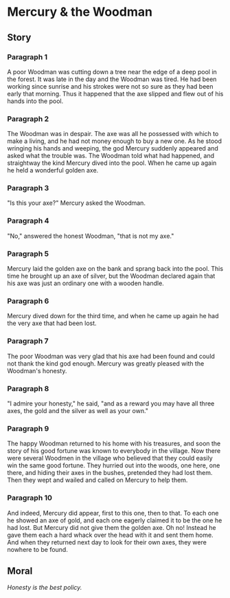 
# Mercury & the Woodman

## Story


### Paragraph 1

A poor Woodman was cutting down a tree near the edge of a deep pool in the forest. It was late in the day and the Woodman was tired. He had been working since sunrise and his strokes were not so sure as they had been early that morning. Thus it happened that the axe slipped and flew out of his hands into the pool.



### Paragraph 2

The Woodman was in despair. The axe was all he possessed with which to make a living, and he had not money enough to buy a new one. As he stood wringing his hands and weeping, the god Mercury suddenly appeared and asked what the trouble was. The Woodman told what had happened, and straightway the kind Mercury dived into the pool. When he came up again he held a wonderful golden axe.



### Paragraph 3

"Is this your axe?" Mercury asked the Woodman.



### Paragraph 4

"No," answered the honest Woodman, "that is not my axe."



### Paragraph 5

Mercury laid the golden axe on the bank and sprang back into the pool. This time he brought up an axe of silver, but the Woodman declared again that his axe was just an ordinary one with a wooden handle.



### Paragraph 6

Mercury dived down for the third time, and when he came up again he had the very axe that had been lost.



### Paragraph 7

The poor Woodman was very glad that his axe had been found and could not thank the kind god enough. Mercury was greatly pleased with the Woodman's honesty.



### Paragraph 8

"I admire your honesty," he said, "and as a reward you may have all three axes, the gold and the silver as well as your own."



### Paragraph 9

The happy Woodman returned to his home with his treasures, and soon the story of his good fortune was known to everybody in the village. Now there were several Woodmen in the village who believed that they could easily win the same good fortune. They hurried out into the woods, one here, one there, and hiding their axes in the bushes, pretended they had lost them. Then they wept and wailed and called on Mercury to help them.



### Paragraph 10

And indeed, Mercury did appear, first to this one, then to that. To each one he showed an axe of gold, and each one eagerly claimed it to be the one he had lost. But Mercury did not give them the golden axe. Oh no! Instead he gave them each a hard whack over the head with it and sent them home. And when they returned next day to look for their own axes, they were nowhere to be found.



## Moral

_Honesty is the best policy._

